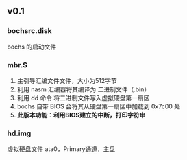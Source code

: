 ## v0.1

### bochsrc.disk  

bochs 的启动文件

### mbr.S 

1. 主引导汇编文件文件，大小为512字节
2. 利用 nasm 汇编器将其编译为 二进制文件（.bin）
3. 利用 dd 命令 将二进制文件写入虚拟硬盘第一扇区
4. bochs 自带 BIOS 会将其从硬盘第一扇区中加载到 0x7c00 处 
5. **此版本功能**：**利用BIOS建立的中断，打印字符串**

### hd.img

虚拟硬盘文件 ata0，Primary通道，主盘